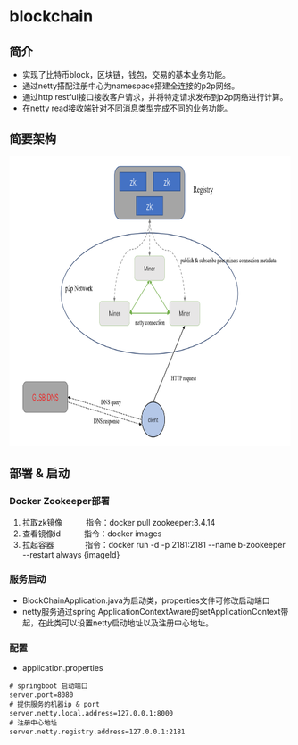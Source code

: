 # blockchain
## 简介
- 实现了比特币block，区块链，钱包，交易的基本业务功能。
- 通过netty搭配注册中心为namespace搭建全连接的p2p网络。
- 通过http restful接口接收客户请求，并将特定请求发布到p2p网络进行计算。
- 在netty read接收端针对不同消息类型完成不同的业务功能。
## 简要架构
<div align="center"><img src="https://github.com/vincentbin/blockchain/blob/main/img/structure.png" width="725" height="520" alt="架构图"/></div>

## 部署 & 启动
### Docker Zookeeper部署
1. 拉取zk镜像&emsp;&emsp;&emsp;指令：docker pull zookeeper:3.4.14
2. 查看镜像id&emsp;&emsp;&emsp;指令：docker images
3. 拉起容器&emsp;&emsp;&emsp;&emsp;指令：docker run -d -p 2181:2181 --name b-zookeeper --restart always {imageId}

### 服务启动
- BlockChainApplication.java为启动类，properties文件可修改启动端口
- netty服务通过spring ApplicationContextAware的setApplicationContext带起，在此类可以设置netty启动地址以及注册中心地址。
### 配置
- application.properties
```properties
# springboot 启动端口
server.port=8080
# 提供服务的机器ip & port
server.netty.local.address=127.0.0.1:8000
# 注册中心地址
server.netty.registry.address=127.0.0.1:2181
```
